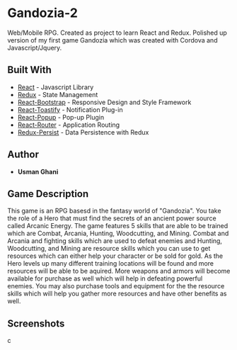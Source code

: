 # Gandozia-2
Web/Mobile RPG. Created as project to learn React and Redux. Polished up version of my first game Gandozia which was created with Cordova and Javascript/Jquery.




## Built With

* [React](https://reactjs.org/) - Javascript Library
* [Redux](https://redux.js.org/) - State Management 
* [React-Bootstrap](https://react-bootstrap.github.io/) - Responsive Design and Style Framework
* [React-Toastify](https://github.com/fkhadra/react-toastify) - Notification Plug-in
* [React-Popup](https://github.com/yjose/reactjs-popup) - Pop-up Plugin
* [React-Router](https://github.com/ReactTraining/react-router) - Application Routing
* [Redux-Persist](https://github.com/rt2zz/redux-persist) - Data Persistence with Redux



## Author

* **Usman Ghani** 

## Game Description

This game is an RPG basesd in the fantasy world of "Gandozia". You take the role of a Hero that must find the secrets of an ancient power source called Arcanic Energy. The game features 5 skills that are able to be trained which are Combat, Arcania, Hunting, Woodcutting, and Mining. Combat and Arcania and fighting skills which are used to defeat enemies and Hunting, Woodcutting, and Mining are resource skills which you can use to get resources which can either help your character or be sold for gold. As the Hero levels up many different training locations will be found and more resources will be able to be aquired. More weapons and armors will become available for purchase as well which will help in defeating powerful enemies. You may also purchase tools and equipment for the the resource skills which will help you gather more resources and have other benefits as well.

## Screenshots



c
